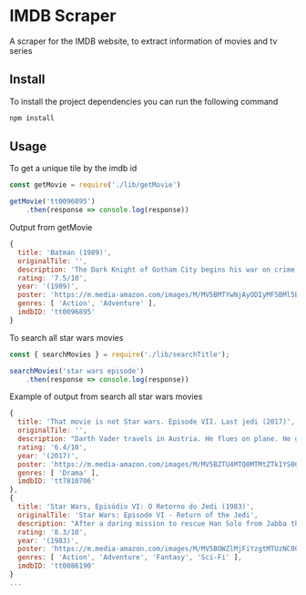 # IMDB Scraper
A scraper for the IMDB website, to extract information of movies and tv series

## Install

To install the project dependencies you can run the following command
```Javascript
npm install
```

## Usage

To get a unique tile by the imdb id
```Javascript
const getMovie = require('./lib/getMovie')

getMovie('tt0096895')
    .then(response => console.log(response))
```

Output from getMovie
```Javascript
{
  title: 'Batman (1989)',
  originalTile: '',
  description: 'The Dark Knight of Gotham City begins his war on crime with his first major enemy being Jack Napier, a criminal who becomes the clownishly homicidal Joker.',
  rating: '7.5/10',
  year: '(1989)',
  poster: 'https://m.media-amazon.com/images/M/MV5BMTYwNjAyODIyMF5BMl5BanBnXkFtZTYwNDMwMDk2._V1_UX182_CR0,0,182,268_AL_.jpg',
  genres: [ 'Action', 'Adventure' ],
  imdbID: 'tt0096895'
}
```

To search all star wars movies
```Javascript
const { searchMovies } = require('./lib/searchTitle');

searchMovies('star wars episode')
    .then(response => console.log(response))
```
Example of output from search all star wars movies
```Javascript
{
  title: 'That movie is not Star wars. Episode VII. Last jedi (2017)',
  originalTile: '',
  description: "Darth Vader travels in Austria. He flues on plane. He goes on Vienna's tram. All movie viewer looks all that looks Vader. And this movie is not Star wars. Episode VII. Last Jedi.",
  rating: '6.4/10',
  year: '(2017)',
  poster: 'https://m.media-amazon.com/images/M/MV5BZTU4MTQ0MTMtZTk1YS00NDczLTgyMjUtNmUxNDBmNmIwMjA3XkEyXkFqcGdeQXVyNDcwNDE0Nzk@._V1_UX182_CR0,0,182,268_AL_.jpg',
  genres: [ 'Drama' ],
  imdbID: 'tt7810706'
},
{
  title: 'Star Wars, Episódio VI: O Retorno do Jedi (1983)',
  originalTile: 'Star Wars: Episode VI - Return of the Jedi',
  description: "After a daring mission to rescue Han Solo from Jabba the Hutt, the Rebels dispatch to Endor to destroy the second Death Star. Meanwhile, Luke struggles to help Darth Vader back from the dark side without falling into the Emperor's trap.",
  rating: '8.3/10',
  year: '(1983)',
  poster: 'https://m.media-amazon.com/images/M/MV5BOWZlMjFiYzgtMTUzNC00Y2IzLTk1NTMtZmNhMTczNTk0ODk1XkEyXkFqcGdeQXVyNTAyODkwOQ@@._V1_UX182_CR0,0,182,268_AL_.jpg',
  genres: [ 'Action', 'Adventure', 'Fantasy', 'Sci-Fi' ],
  imdbID: 'tt0086190'
}
...
```


